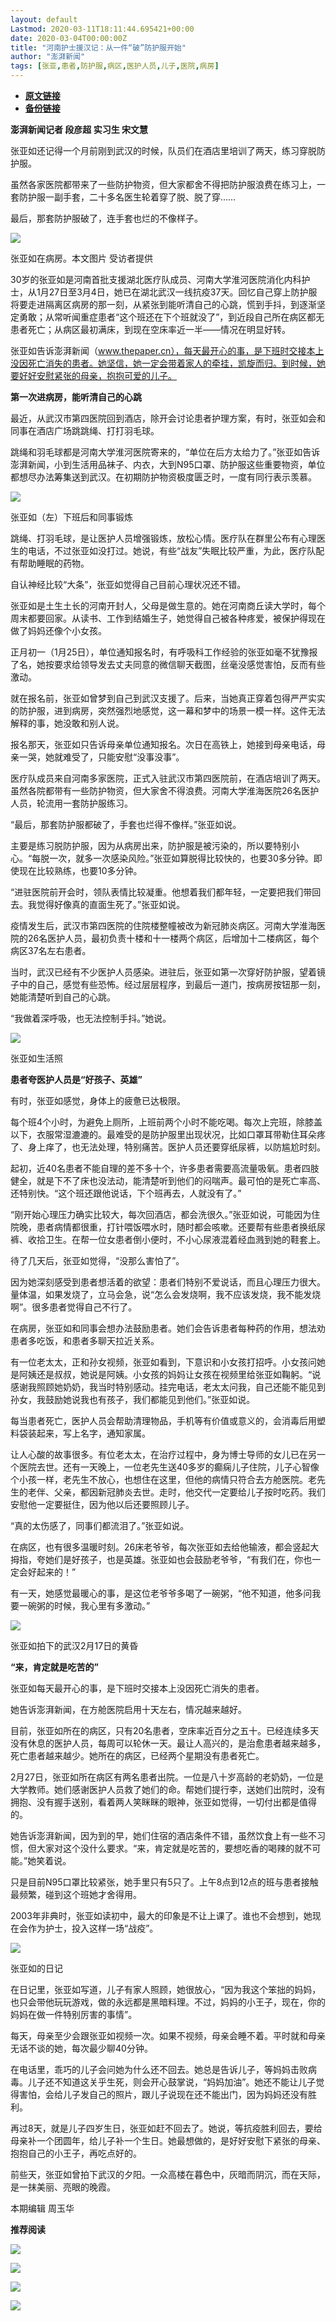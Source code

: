 ```yaml
---
layout: default
Lastmod: 2020-03-11T18:11:44.695421+00:00
date: 2020-03-04T00:00:00Z
title: "河南护士援汉记：从一件“破”防护服开始"
author: "澎湃新闻"
tags: [张亚,患者,防护服,病区,医护人员,儿子,医院,病房]
---
```


* [**原文链接**](https://mp.weixin.qq.com/s/Cd5LMHQSy4npSaBZrZZBtw)
* [**备份链接**](http://archive.today/yhIfI)


**澎湃新闻记者 段彦超 实习生 宋文慧**

  

张亚如还记得一个月前刚到武汉的时候，队员们在酒店里培训了两天，练习穿脱防护服。

  

虽然各家医院都带来了一些防护物资，但大家都舍不得把防护服浪费在练习上，一套防护服一副手套，二十多名医生轮着穿了脱、脱了穿……

最后，那套防护服破了，连手套也烂的不像样子。  

  

![](/images/post/9548791cdcbd007a9f0094feb292cf2e.jpg)

张亚如在病房。本文图片 受访者提供  
  

30岁的张亚如是河南首批支援湖北医疗队成员、河南大学淮河医院消化内科护士，从1月27日至3月4日，她已在湖北武汉一线抗疫37天。回忆自己穿上防护服将要走进隔离区病房的那一刻，从紧张到能听清自己的心跳，慌到手抖，到逐渐坚定勇敢；从常听闻重症患者“这个班还在下个班就没了”，到近段自己所在病区都无患者死亡；从病区最初满床，到现在空床率近一半——情况在明显好转。

张亚如告诉澎湃新闻（www.thepaper.cn），每天最开心的事，是下班时交接本上没因死亡消失的患者。她坚信，她一定会带着家人的牵挂，凯旋而归。到时候，她要好好安慰紧张的母亲，抱抱可爱的儿子。

**第一次进病房，能听清自己的心跳**

最近，从武汉市第四医院回到酒店，除开会讨论患者护理方案，有时，张亚如会和同事在酒店广场跳跳绳、打打羽毛球。

跳绳和羽毛球都是河南大学淮河医院寄来的，“单位在后方太给力了。”张亚如告诉澎湃新闻，小到生活用品袜子、内衣，大到N95口罩、防护服这些重要物资，单位都想尽办法筹集送到武汉。在初期防护物资极度匮乏时，一度有同行表示羡慕。  

  

![](/images/post/4980d8ec6735e78a4bf4d79968cafd0c.jpg)

张亚如（左）下班后和同事锻炼  
  

跳绳、打羽毛球，是让医护人员增强锻炼，放松心情。医疗队在群里公布有心理医生的电话，不过张亚如没打过。她说，有些“战友”失眠比较严重，为此，医疗队配有帮助睡眠的药物。

自认神经比较“大条”，张亚如觉得自己目前心理状况还不错。

张亚如是土生土长的河南开封人，父母是做生意的。她在河南商丘读大学时，每个周末都要回家。从读书、工作到结婚生子，她觉得自己被各种疼爱，被保护得现在做了妈妈还像个小女孩。

正月初一（1月25日），单位通知报名时，有呼吸科工作经验的张亚如毫不犹豫报了名，她按要求给领导发去丈夫同意的微信聊天截图，丝毫没感觉害怕，反而有些激动。

就在报名前，张亚如曾梦到自己到武汉支援了。后来，当她真正穿着包得严严实实的防护服，进到病房，突然强烈地感觉，这一幕和梦中的场景一模一样。这件无法解释的事，她没敢和别人说。

报名那天，张亚如只告诉母亲单位通知报名。次日在高铁上，她接到母亲电话，母亲一哭，她就难受了，只能安慰“没事没事”。

医疗队成员来自河南多家医院，正式入驻武汉市第四医院前，在酒店培训了两天。虽然各院都带有一些防护物资，但大家舍不得浪费。河南大学淮海医院26名医护人员，轮流用一套防护服练习。

“最后，那套防护服都破了，手套也烂得不像样。”张亚如说。

主要是练习脱防护服，因为从病房出来，防护服是被污染的，所以要特别小心。“每脱一次，就多一次感染风险。”张亚如算脱得比较快的，也要30多分钟。即使现在比较熟练，也要10多分钟。

“进驻医院前开会时，领队表情比较凝重。他想着我们都年轻，一定要把我们带回去。我觉得好像真的直面生死了。”张亚如说。

疫情发生后，武汉市第四医院的住院楼整幢被改为新冠肺炎病区。河南大学淮海医院的26名医护人员，最初负责十楼和十一楼两个病区，后增加十二楼病区，每个病区37名左右患者。

当时，武汉已经有不少医护人员感染。进驻后，张亚如第一次穿好防护服，望着镜子中的自己，感觉有些恐怖。经过层层程序，到最后一道门，按病房按钮那一刻，她能清楚听到自己的心跳。

“我做着深呼吸，也无法控制手抖。”她说。  

  

![](/images/post/d31999e7b170e5aa9a9da7d1946e6b41.jpg)

张亚如生活照

**患者夸医护人员是“好孩子、英雄”**

有时，张亚如感觉，身体上的疲惫已达极限。

每个班4个小时，为避免上厕所，上班前两个小时不能吃喝。每次上完班，除膝盖以下，衣服常湿漉漉的。最难受的是防护服里出现状况，比如口罩耳带勒住耳朵疼了、身上痒了，也无法处理，特别痛苦。医护人员还要穿纸尿裤，以防尴尬时刻。

起初，近40名患者不能自理的差不多十个，许多患者需要高流量吸氧。患者四肢健全，就是下不了床也没法动，能清楚听到他们的闷喘声。最可怕的是死亡率高、还特别快。“这个班还跟他说话，下个班再去，人就没有了。”

“刚开始心理压力确实比较大，每次回酒店，都会洗很久。”张亚如说，可能因为住院晚，患者病情都很重，打针喂饭喂水时，随时都会咳嗽。还要帮有些患者换纸尿裤、收拾卫生。在帮一位女患者倒小便时，不小心尿液混着经血溅到她的鞋套上。

待了几天后，张亚如觉得，“没那么害怕了”。

因为她深刻感受到患者想活着的欲望：患者们特别不爱说话，而且心理压力很大。量体温，如果发烧了，立马会急，说“怎么会发烧啊，我不应该发烧，我不能发烧啊”。很多患者觉得自己不行了。

在病房，张亚如和同事会想办法鼓励患者。她们会告诉患者每种药的作用，想法劝患者多吃饭，和患者多聊天拉近关系。

有一位老太太，正和孙女视频，张亚如看到，下意识和小女孩打招呼。小女孩问她是阿姨还是叔叔，她说是阿姨。小女孩的妈妈让女孩在视频里给张亚如鞠躬。“说感谢我照顾她奶奶，我当时特别感动。挂完电话，老太太问我，自己还能不能见到孙女，我鼓励她说我也有孩子，我们都能见到他们。”张亚如说。

每当患者死亡，医护人员会帮助清理物品，手机等有价值或意义的，会消毒后用塑料袋装起来，写上名字，通知家属。

让人心酸的故事很多。有位老太太，在治疗过程中，身为博士导师的女儿已在另一个医院去世。还有一天晚上，一位老先生送40多岁的癫痫儿子住院，儿子心智像个小孩一样，老先生不放心，也想住在这里，但他的病情只符合去方舱医院。老先生的老伴、父亲，都因新冠肺炎去世。走时，他交代一定要给儿子按时吃药。我们安慰他一定要挺住，因为他以后还要照顾儿子。

“真的太伤感了，同事们都流泪了。”张亚如说。

在病区，也有很多温暖时刻。26床老爷爷，每次张亚如去给他输液，都会竖起大拇指，夸她们是好孩子，也是英雄。张亚如也会鼓励老爷爷，“有我们在，你也一定会好起来的！”

有一天，她感觉最暖心的事，是这位老爷爷多喝了一碗粥，“他不知道，他多问我要一碗粥的时候，我心里有多激动。”  

  

![](/images/post/14aecd5240a2b2240c746ca4d53501c7.jpg)

张亚如拍下的武汉2月17日的黄昏

**“来，肯定就是吃苦的”**

张亚如每天最开心的事，是下班时交接本上没因死亡消失的患者。

她告诉澎湃新闻，在方舱医院启用十天左右，情况越来越好。

目前，张亚如所在的病区，只有20名患者，空床率近百分之五十。已经连续多天没有休息的医护人员，每周可以轮休一天。最让人高兴的，是治愈患者越来越多，死亡患者越来越少。她所在的病区，已经两个星期没有患者死亡。

2月27日，张亚如所在病区有两名患者出院。一位是八十岁高龄的老奶奶，一位是大学教师。她们感谢医护人员救了她们的命。帮她们提行李，送她们出院时，没有拥抱、没有握手送别，看着两人笑眯眯的眼神，张亚如觉得，一切付出都是值得的。

她告诉澎湃新闻，因为到的早，她们住宿的酒店条件不错，虽然饮食上有一些不习惯，但大家对这个没什么要求。“来，肯定就是吃苦的，要想吃香的喝辣的就不可能。”她笑着说。

只是目前N95口罩比较紧张，她手里只有5只了。上午8点到12点的班与患者接触最频繁，碰到这个班她才舍得用。

2003年非典时，张亚如读初中，最大的印象是不让上课了。谁也不会想到，她现在会作为护士，投入这样一场“战疫”。  

  

![](/images/post/eb8a02d3ca8f100910d02c1619fb8716.jpg)

张亚如的日记  
  

在日记里，张亚如写道，儿子有家人照顾，她很放心，“因为我这个笨拙的妈妈，也只会带他玩玩游戏，做的永远都是黑暗料理。不过，妈妈的小王子，现在，你的妈妈在做一件特别厉害的事情”。

每天，母亲至少会跟张亚如视频一次。如果不视频，母亲会睡不着。平时就和母亲无话不谈的她，每次最少聊40分钟。

在电话里，乖巧的儿子会问她为什么还不回去。她总是告诉儿子，等妈妈击败病毒。儿子还不知道这关乎生死，则会开心鼓掌说，“妈妈加油”。她还不能让儿子觉得害怕，会给儿子发自己的照片，跟儿子说现在还不能出门，因为妈妈还没有胜利。

再过8天，就是儿子四岁生日，张亚如赶不回去了。她说，等抗疫胜利回去，要给母亲补一个团圆年，给儿子补一个生日。她最想做的，是好好安慰下紧张的母亲、抱抱自己的小王子，再吃点好的。

前些天，张亚如曾拍下武汉的夕阳。一众高楼在暮色中，灰暗而阴沉，而在天际，是一抹美丽、亮眼的晚霞。

  

  

本期编辑 周玉华  

  

**推荐阅读**

[![](/images/post/e6eeace50a3d6097c02d3028dccb82ec.jpg)](http://mp.weixin.qq.com/s?__biz=MjM5MzI5NTU3MQ==&mid=2651596826&idx=1&sn=05ce9cbb2eee59970eea12fc1f33fe9c&chksm=bd61b5a68a163cb0946884a65b74b2cc2cfac157ce6ab47d6224aad1b1f07cc1a59aece3ea8c&scene=21#wechat_redirect)

[![](/images/post/ca5e19311bd13de311a7bd93f8eba2a6.jpg)](http://mp.weixin.qq.com/s?__biz=MjM5MzI5NTU3MQ==&mid=2651595860&idx=1&sn=6ba0af6bd94c0e122c5136345e632e6a&chksm=bd61b9e88a1630fe7de2b6aaa4f1dd87bd77da795dbe23ce66c455460b4742d951812a8fad76&scene=21#wechat_redirect)

[![](/images/post/bfcdf769ac262801bec9b16cc6422555.jpg)](http://mp.weixin.qq.com/s?__biz=MjM5MzI5NTU3MQ==&mid=2651593304&idx=1&sn=671c6ca0c2dce031191827961bfc6acc&chksm=bd6187e48a160ef286888a28f152c27b9bee424aaf62b4785773dd82a50ef7da87681ec9c248&scene=21#wechat_redirect)

[![](/images/post/faa036129172f4ba4cb775ad946d1eff.jpg)](https://a.app.qq.com/o/simple.jsp?pkgname=com.wondertek.paper)


